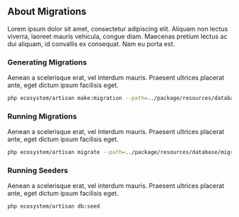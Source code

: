 ## About Migrations

Lorem ipsum dolor sit amet, consectetur adipiscing elit. Aliquam non lectus viverra, laoreet mauris vehicula, congue diam. Maecenas pretium lectus ac dui aliquam, id convallis ex consequat. Nam eu porta est. 

### Generating Migrations

Aenean a scelerisque erat, vel interdum mauris. Praesent ultrices placerat ante, eget dictum ipsum facilisis eget.

```bash
php ecosystem/artisan make:migration --path=../package/resources/database/migrations create_customers_table
```

### Running Migrations

Aenean a scelerisque erat, vel interdum mauris. Praesent ultrices placerat ante, eget dictum ipsum facilisis eget.

```bash
php ecosystem/artisan migrate --path=../package/resources/database/migrations
```

### Running Seeders

Aenean a scelerisque erat, vel interdum mauris. Praesent ultrices placerat ante, eget dictum ipsum facilisis eget.

```bash
php ecosystem/artisan db:seed
```
